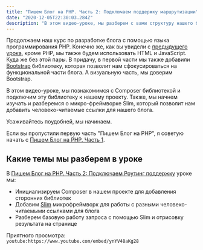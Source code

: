 ```yaml
---
title: "Пишем Блог на PHP. Часть 2: Подключаем поддержку маршрутизации"
date: "2020-12-05T22:30:03.284Z"
description: "В этом видео-уроке, мы разберем с вами структуру нашего будущего блога. Также мы познакомимся с необходимыми технологиями, которые позволят нам создать свой первый блог на PHP."
---
```


Продолжаем наш курс по разработке блога с помощью языка программирования PHP. Конечно же, как вы увидели с [предыдущего урока](/blog-using-php-part-1), кроме PHP, мы также будем использовать HTML и JavaScript. 
Куда же без этой пары. В придачу, в первой части мы также добавили [Bootstrap](https://getbootstrap.com/) библиотеку, которая позволит нам сфокусироваться на функциональной части блога. А визуальную часть, мы доверим Bootstrap.

В этом видео-уроке, мы познакомимся с Composer библиотекой и подключим эту библиотеку к нашему проекту. 
Также, мы начнем изучать и разберемся о микро-фреймворке Slim, который позволит нам добавить человеко-читаемые ссылки для нашего блога.

Усаживайтесь поудобней, мы начинаем. 

Если вы пропустили первую часть "Пишем Блог на PHP", я советую начать с [Пишем Блог на PHP. Часть 1](/blog-using-php-part-1).

## Какие темы мы разберем в уроке
В [Пишем Блог на PHP. Часть 2: Подключаем Роутинг поддержку](https://www.youtube.com/watch?v=ynYV48aKg28) уроке мы:
* Инициализируем Composer в нашем проекте для добавления сторонних библиотек
* Добавим [Slim](https://www.slimframework.com/) микрофреймворк для работы с разными человеко-читаемыми ссылками для блога
* Разберем базовую работу запроса с помощью Slim и отрисовку результата на странице

Приятного просмотра:
`youtube:https://www.youtube.com/embed/ynYV48aKg28`
